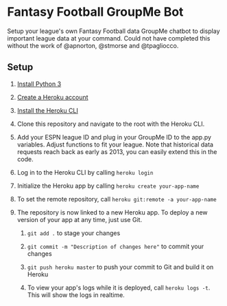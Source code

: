 # Fantasy Football GroupMe Bot

Setup your league's own Fantasy Football data GroupMe chatbot to display important league data at your command. Could not have completed this without the work of @apnorton, @stmorse and @tpagliocco. 

## Setup

1. [Install Python 3](https://www.python.org/downloads/)

2. [Create a Heroku account](https://signup.heroku.com/)

3. [Install the Heroku CLI](https://devcenter.heroku.com/articles/heroku-cli#download-and-install)

4. Clone this repository and navigate to the root with the Heroku CLI.

5. Add your ESPN league ID and plug in your GroupMe ID to the app.py variables. Adjust functions to fit your league. Note that historical data requests reach back as early as 2013, you can easily extend this in the code.

6. Log in to the Heroku CLI by calling `heroku login`

7. Initialize the Heroku app by calling `heroku create your-app-name`

8. To set the remote repository, call `heroku git:remote -a your-app-name`

9. The repository is now linked to a new Heroku app. To deploy a new version of your app at any time, just use Git.

	1. `git add .` to stage your changes

	2. `git commit -m "Description of changes here"` to commit your changes

	3. `git push heroku master` to push your commit to Git and build it on Heroku

	4. To view your app's logs while it is deployed, call `heroku logs -t`. This will show the logs in realtime.